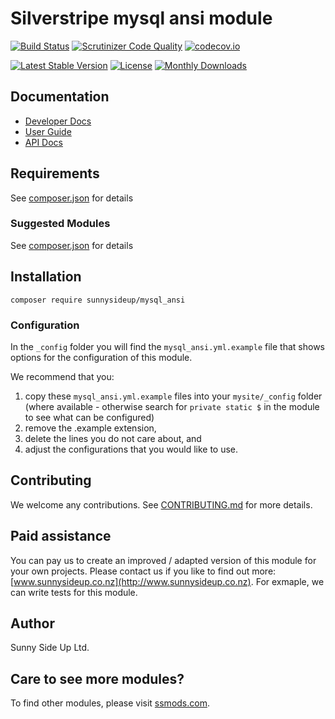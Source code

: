 # Silverstripe mysql ansi module
[![Build Status](https://travis-ci.org/sunnysideup/silverstripe-mysql_ansi.svg?branch=master)](https://travis-ci.org/sunnysideup/silverstripe-mysql_ansi)
[![Scrutinizer Code Quality](https://scrutinizer-ci.com/g/sunnysideup/silverstripe-mysql_ansi/badges/quality-score.png?b=master)](https://scrutinizer-ci.com/g/sunnysideup/silverstripe-mysql_ansi/?branch=master)
[![codecov.io](https://codecov.io/github/sunnysideup/silverstripe-mysql_ansi/coverage.svg?branch=master)](https://codecov.io/github/sunnysideup/silverstripe-mysql_ansi?branch=master)

[![Latest Stable Version](https://poser.pugx.org/sunnysideup/mysql_ansi/version)](https://packagist.org/packages/sunnysideup/mysql_ansi)
[![License](https://poser.pugx.org/sunnysideup/mysql_ansi/license)](https://packagist.org/packages/sunnysideup/mysql_ansi)
[![Monthly Downloads](https://poser.pugx.org/sunnysideup/mysql_ansi/d/monthly)](https://packagist.org/packages/sunnysideup/mysql_ansi)


## Documentation



 * [Developer Docs](docs/en/INDEX.md)
 * [User Guide](docs/en/userguide.md)
 * [API Docs](http://docs.ssmods.com/sunnysideup/mysql_ansi/classes.xhtml)


## Requirements



See [composer.json](composer.json) for details


### Suggested Modules



See [composer.json](composer.json) for details


## Installation


```
composer require sunnysideup/mysql_ansi
```

### Configuration



In the `_config` folder you will find the `mysql_ansi.yml.example`
file that shows options for the configuration of this module.

We recommend that you:

  1. copy these `mysql_ansi.yml.example` files into your
`mysite/_config` folder (where available - otherwise search for `private static $` in the module to see what can be configured)
  2. remove the .example extension,
  3. delete the lines you do not care about, and
  4. adjust the configurations that you would like to use.


## Contributing



We welcome any contributions. See [CONTRIBUTING.md](CONTRIBUTING.md) for more details.

## Paid assistance



You can pay us to create an improved / adapted version of this module for your own projects.  Please contact us if you like to find out more: [www.sunnysideup.co.nz](http://www.sunnysideup.co.nz).  For exmaple, we can write tests for this module.  

## Author



Sunny Side Up Ltd.


## Care to see more modules?

To find other modules, please visit [ssmods.com](http://ssmods.com/).
